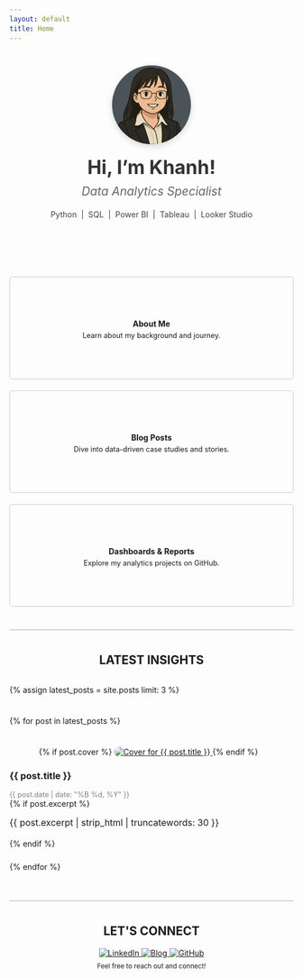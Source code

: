 ```yaml
---
layout: default
title: Home
---
```

<!-------------------------------------------------------------------------------------------------------------------------->
<!------------------------------------------------------ Introduction ------------------------------------------------------>
<!-------------------------------------------------------------------------------------------------------------------------->
<style>
.intro-container {
  display: flex;
  flex-direction: column;
  align-items: center;
  text-align: center;
  margin-top: 40px;
  margin-bottom: 60px;
}

.intro-image {
  width: 140px;
  height: 140px;
  border-radius: 50%;
  overflow: hidden;
  margin-bottom: 20px;
  box-shadow: 0 4px 12px rgba(0, 0, 0, 0.15);
}

.intro-image img {
  width: 100%;
  height: 100%;
  object-fit: cover;
}

.intro-title {
  font-size: 2.4em;
  font-weight: bold;
  margin-bottom: 10px;
  color: #333;
}

.intro-subtitle {
  font-size: 1.5em;
  font-style: italic;
  color: #666;
  margin-bottom: 10px;
}

.intro-skills {
  font-size: 1em;
  color: #444;
  margin-top: 10px;
}

@media (max-width: 600px) {
  .intro-title {
    font-size: 2em;
  }
  .intro-subtitle {
    font-size: 1.2em;
  }
}
</style>

<div class="intro-container">
  <div class="intro-image">
    <img src="/assets/images/github_profilepic.png" alt="Khanh's profile photo">
  </div>
  <div class="intro-title">Hi, I’m Khanh!</div>
  <div class="intro-subtitle">Data Analytics Specialist</div>
  <div class="intro-skills">
    Python &nbsp;|&nbsp; SQL &nbsp;|&nbsp; Power BI &nbsp;|&nbsp; Tableau &nbsp;|&nbsp; Looker Studio
  </div>
</div>

<div style="height: 2px; background-color: transparent; margin: 40px 0;"></div>

<!-------------------------------------------------------------------------------------------------------------------------->
<!-------------------------------------------------- Highlight containers -------------------------------------------------->
<!-------------------------------------------------------------------------------------------------------------------------->

<head>
  <link rel="stylesheet" href="https://cdnjs.cloudflare.com/ajax/libs/font-awesome/6.5.0/css/all.min.css">
</head>

<div class="card-container">
  <a href="/about" class="card">
    <div class="card-content">
      <span class="card-icon"><i class="fas fa-user"></i></span>
      <strong>About Me</strong>
      <span class="card-description">Learn about my background and journey.</span>
    </div>
  </a>
  <a href="/posts/" class="card">
    <div class="card-content">
      <span class="card-icon"><i class="fas fa-pen-nib"></i></span>
      <strong>Blog Posts</strong>
      <span class="card-description">Dive into data-driven case studies and stories.</span>
    </div>
  </a>
  <a href="https://github.com/dtbkhanh/Data-Analytics-and-Reports" class="card">
    <div class="card-content">
      <span class="card-icon"><i class="fas fa-chart-bar"></i></span>
      <strong>Dashboards & Reports</strong>
      <span class="card-description">Explore my analytics projects on GitHub.</span>
    </div>
  </a>
</div>

<style>
  .card-container {
    display: flex;
    flex-wrap: wrap;
    justify-content: space-around;
    gap: 20px;
    margin-bottom: 20px;
  }
  
  .card {
    text-decoration: none;
    color: inherit;
    width: 300px;
    flex-grow: 1;
    min-width: 250px;
    max-width: 100%;
  }
  
  .card-content {
    border: 1px solid #ccc;
    padding: 15px;
    border-radius: 5px;
    text-align: center;
    height: 150px;
    display: flex;
    flex-direction: column;
    justify-content: center;
    transition: all 0.3s ease;
  }
  
  .card-content:hover {
    box-shadow: 0 4px 8px rgba(0, 0, 0, 0.1);
    transform: translateY(-2px);
    border-color: #999;
  }
  
  .card-icon {
    font-size: 1.5em;
    margin-bottom: 5px;
  }
  
  .card-description {
    font-size: 0.9em;
    margin-top: 5px;
  }
  
  /* Mobile-specific styles */
  @media (max-width: 768px) {
    .card-container {
      flex-direction: column;
      align-items: center;
    }
    
    .card {
      width: 90%;
      max-width: 400px;
    }
    
    .card-content {
      height: auto;
      padding: 20px 10px;
    }
  }
</style>

<div style="height: 2px; background-color: lightgray; margin: 40px 0;"></div>


<!-------------------------------------------------------------------------------------------------------------------------->
<!------------------------------------------------------ Latest Blogs ------------------------------------------------------>
<!-------------------------------------------------------------------------------------------------------------------------->

<div align="center" style="margin-top: 20px;">
  <h2>LATEST INSIGHTS</h2>
</div>

<div style="display: flex; flex-wrap: wrap; align-items: flex-start; gap: 1.5rem; margin-top: 2rem;">
  {% assign latest_posts = site.posts limit: 3 %}  <!-- Get the latest 3 posts -->

  {% for post in latest_posts %}
    <div style="flex: 1 1 300px; max-width: 400px; margin: 0 auto;">
      {% if post.cover %}
        <a href="{{ post.url | relative_url }}">
          <img src="{{ post.cover | relative_url }}" alt="Cover for {{ post.title }}" style="width: 100%; height: auto; border-radius: 8px; object-fit: cover;">
        </a>
      {% endif %}
    </div>
    <div style="flex: 2 1 400px; min-width: 280px; text-align: justify; margin: 0 auto;">
      <h3 style="margin-top: 0;">
        <a href="{{ post.url | relative_url }}" style="text-decoration: none; color: inherit;">
          {{ post.title }}
        </a>
      </h3>
      <p style="margin: 0; color: gray; font-size: 0.9em;">{{ post.date | date: "%B %d, %Y" }}</p>
      {% if post.excerpt %}
        <p style="margin-top: 0.8rem; font-size: 1rem; line-height: 1.6;">{{ post.excerpt | strip_html | truncatewords: 30 }}</p>
      {% endif %}
    </div>
  {% endfor %}
</div>

<div style="height: 2px; background-color: lightgray; margin: 40px 0;"></div>


<!-------------------------------------------------------------------------------------------------------------------------->
<!------------------------------------------------------ Let's connect ----------------------------------------------------->
<!-------------------------------------------------------------------------------------------------------------------------->

<div align="center" style="margin-top: 10px;">
  <h2> LET'S CONNECT </h2>
  <a href="https://www.linkedin.com/in/dtbkhanh/">
    <img src="https://img.shields.io/badge/LinkedIn-0A66C2?style=for-the-badge&logo=linkedin&logoColor=white" alt="LinkedIn">
  </a>
  <a href="https://dtbkhanh.github.io/">
    <img src="https://img.shields.io/badge/Blog-blue?style=for-the-badge&logo=bookstack&logoColor=white" alt="Blog">
  </a>
  <a href="https://github.com/dtbkhanh">
    <img src="https://img.shields.io/badge/GitHub-181717?style=for-the-badge&logo=github&logoColor=white" alt="GitHub">
  </a>
</div>

<div align="center" style="margin-top: 5px;">
  <small>Feel free to reach out and connect!</small>
</div>
